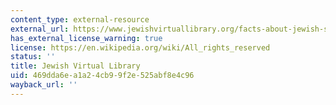 ```yaml
---
content_type: external-resource
external_url: https://www.jewishvirtuallibrary.org/facts-about-jewish-settlements-in-the-west-bank
has_external_license_warning: true
license: https://en.wikipedia.org/wiki/All_rights_reserved
status: ''
title: Jewish Virtual Library
uid: 469dda6e-a1a2-4cb9-9f2e-525abf8e4c96
wayback_url: ''
---
```

